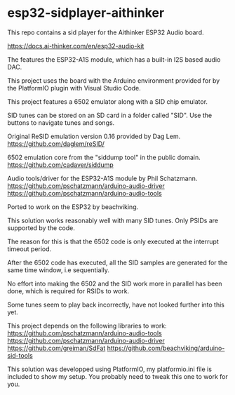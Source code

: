 # esp32-sidplayer-aithinker

This repo contains a sid player for the Aithinker ESP32 Audio board.

https://docs.ai-thinker.com/en/esp32-audio-kit

The features the ESP32-A1S module, which has a built-in I2S based audio DAC.

This project uses the board with the Arduino environment provided for by the PlatformIO plugin with Visual Studio Code. 

This project features a 6502 emulator along with a SID chip emulator. 

SID tunes can be stored on an SD card in a folder called "SID". Use the buttons to navigate tunes and songs.

Original ReSID emulation version 0.16 provided by Dag Lem.
https://github.com/daglem/reSID/

6502 emulation core from the "siddump tool" in the public domain.
https://github.com/cadaver/siddump

Audio tools/driver for the ESP32-A1S module by Phil Schatzmann.
https://github.com/pschatzmann/arduino-audio-driver
https://github.com/pschatzmann/arduino-audio-tools

Ported to work on the ESP32 by beachviking.

This solution works reasonably well with many SID tunes.
Only PSIDs are supported by the code.

The reason for this is that the 6502 code is only executed at the interrupt timeout period.

After the 6502 code has executed, all the SID samples are generated for the same time window, i.e sequentially. 

No effort into making the 6502 and the SID work more in parallel has been done, which
is required for RSIDs to work. 

Some tunes seem to play back incorrectly, have not looked further into this yet.

This project depends on the following libraries to work:
https://github.com/pschatzmann/arduino-audio-tools
https://github.com/pschatzmann/arduino-audio-driver
https://github.com/greiman/SdFat
https://github.com/beachviking/arduino-sid-tools
 
This solution was developped using PlatformIO, my platformio.ini file is included to show my setup. You probably need to tweak this one to work for you.